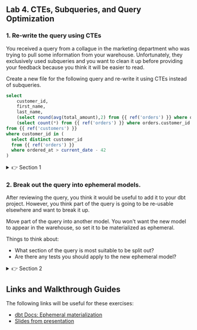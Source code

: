 ## Lab 4. CTEs, Subqueries, and Query Optimization

### 1. Re-write the query using CTEs

You received a query from a collague in the marketing department who was trying to pull some information from your warehouse. Unfortunately, they exclusively used subqueries and you want to clean it up before providing your feedback because you think it will be easier to read.

Create a new file for the following query and re-write it using CTEs instead of subqueries.

```sql
select
    customer_id,
    first_name,
    last_name,
    (select round(avg(total_amount),2) from {{ ref('orders') }} where orders.customer_id = customers.customer_id and ordered_at > current_date - 180) as avg_order_amount,
    (select count(*) from {{ ref('orders') }} where orders.customer_id = customers.customer_id and ordered_at > current_date - 180) as order_count
from {{ ref('customers') }}
where customer_id in (
  select distinct customer_id
  from {{ ref('orders') }}
  where ordered_at > current_date - 42
)
```
<details>
  <summary>👉 Section 1</summary>

  (1) Create a file in the `models/` directory called `rpt_7_week_active_customers.sql` and put the query above in it.
  (2) There are two bits that we feel we could re-factor into CTEs. The first is the subquery in the `where` clause. We can also join it instead of doing a `where customer_id in`. We can pull this out so that our file looks as follows:
  ```sql
  with seven_weeks as (

    select distinct customer_id
    from {{ ref('orders') }}
    where ordered_at > current_date - 42

  )

  select
      customer_id,
      first_name,
      last_name,
      (select round(avg(total_amount),2) from {{ ref('orders') }} where orders.customer_id = customers.customer_id and ordered_at > current_date - 180) as avg_order_amount,
      (select count(*) from {{ ref('orders') }} where orders.customer_id = customers.customer_id and ordered_at > current_date - 180) as order_count
  from {{ ref('customers') }}
  inner join seven_weeks
    using (customer_id)
  ```
  (3) The second section we can pull out is the two metric columns that are calculated with subqueries. These can be done an aggregate and a join. It would leave our file as follows:
  ```sql
  with seven_weeks as (

    select distinct customer_id
    from {{ ref('orders') }}
    where ordered_at > current_date - 42

  ), half_year as (

    select
        customer_id,
        round(avg(total_amount),2) as avg_order_amount,
        count(*) as order_count
    from {{ ref('orders') }}
    where ordered_at > current_date - 180
    group by 1

  )

  select
      customers.customer_id,
      customers.first_name,
      customers.last_name,
      half_year.avg_order_amount,
      half_year.order_count
  from {{ ref('customers') }}
  left join half_year
    using (customer_id)
  inner join seven_weeks
    using (customer_id)
  ```
  (3) Execute `dbt run -m +rpt_7_week_active_customers` to make sure your model runs successfully.
</details>

### 2. Break out the query into ephemeral models.

After reviewing the query, you think it would be useful to add it to your dbt project. However, you think part of the query is going to be re-usable elsewhere and want to break it up.

Move part of the query into another model. You won't want the new model to appear in the warehouse, so set it to be materialized as ephemeral.

Things to think about:
* What section of the query is most suitable to be split out?
* Are there any tests you should apply to the new ephemeral model?

<details>
  <summary>👉 Section 2</summary>

  (1) Create two new `.sql` files for the CTEs and move the SQL from the CTEs across into them.

  (2) Re-factor the initial file by replacing the code in the CTEs with `select *` queries from the new models.

  (3) Add a config to the two new models so that they get `materialized` as `ephemeral`.

  (4) Execute `dbt run -m +rpt_7_week_active_customers` to make sure your model runs successfully.
</details>

## Links and Walkthrough Guides

The following links will be useful for these exercises:

* [dbt Docs: Ephemeral materialization](https://docs.getdbt.com/docs/building-a-dbt-project/building-models/materializations/#ephemeral)
* [Slides from presentation](https://docs.google.com/presentation/d/1ULVXIWBOysH4R4KvkAMaqjAUMysf-Xe46Uowr5bsFZ0/edit#slide=id.g35f391192_00)
